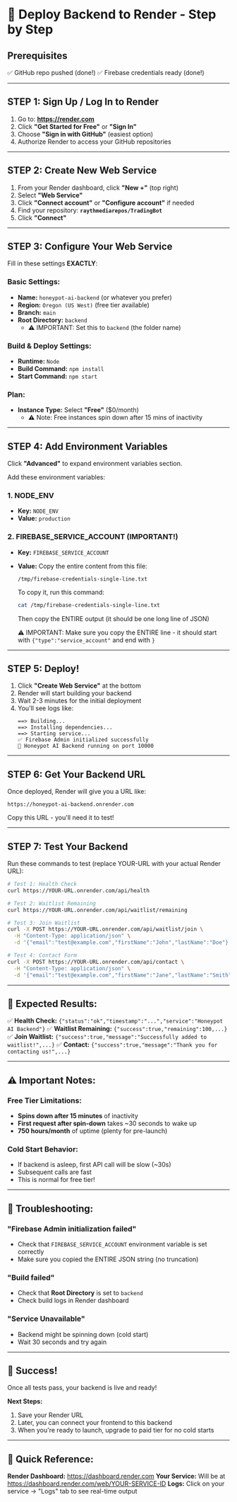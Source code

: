 # 🚀 Deploy Backend to Render - Step by Step

## Prerequisites
✅ GitHub repo pushed (done!)
✅ Firebase credentials ready (done!)

---

## STEP 1: Sign Up / Log In to Render

1. Go to: **https://render.com**
2. Click **"Get Started for Free"** or **"Sign In"**
3. Choose **"Sign in with GitHub"** (easiest option)
4. Authorize Render to access your GitHub repositories

---

## STEP 2: Create New Web Service

1. From your Render dashboard, click **"New +"** (top right)
2. Select **"Web Service"**
3. Click **"Connect account"** or **"Configure account"** if needed
4. Find your repository: **`raythmediarepos/TradingBot`**
5. Click **"Connect"**

---

## STEP 3: Configure Your Web Service

Fill in these settings **EXACTLY**:

### Basic Settings:
- **Name:** `honeypot-ai-backend` (or whatever you prefer)
- **Region:** `Oregon (US West)` (free tier available)
- **Branch:** `main`
- **Root Directory:** `backend`
  - ⚠️ IMPORTANT: Set this to `backend` (the folder name)

### Build & Deploy Settings:
- **Runtime:** `Node`
- **Build Command:** `npm install`
- **Start Command:** `npm start`

### Plan:
- **Instance Type:** Select **"Free"** ($0/month)
  - ⚠️ Note: Free instances spin down after 15 mins of inactivity

---

## STEP 4: Add Environment Variables

Click **"Advanced"** to expand environment variables section.

Add these environment variables:

### 1. NODE_ENV
- **Key:** `NODE_ENV`
- **Value:** `production`

### 2. FIREBASE_SERVICE_ACCOUNT (IMPORTANT!)
- **Key:** `FIREBASE_SERVICE_ACCOUNT`
- **Value:** Copy the entire content from this file:
  ```
  /tmp/firebase-credentials-single-line.txt
  ```
  
  To copy it, run this command:
  ```bash
  cat /tmp/firebase-credentials-single-line.txt
  ```
  
  Then copy the ENTIRE output (it should be one long line of JSON)
  
  ⚠️ IMPORTANT: Make sure you copy the ENTIRE line - it should start with `{"type":"service_account"` and end with `}`

---

## STEP 5: Deploy!

1. Click **"Create Web Service"** at the bottom
2. Render will start building your backend
3. Wait 2-3 minutes for the initial deployment
4. You'll see logs like:
   ```
   ==> Building...
   ==> Installing dependencies...
   ==> Starting service...
   ✅ Firebase Admin initialized successfully
   🚀 Honeypot AI Backend running on port 10000
   ```

---

## STEP 6: Get Your Backend URL

Once deployed, Render will give you a URL like:
```
https://honeypot-ai-backend.onrender.com
```

Copy this URL - you'll need it to test!

---

## STEP 7: Test Your Backend

Run these commands to test (replace YOUR-URL with your actual Render URL):

```bash
# Test 1: Health Check
curl https://YOUR-URL.onrender.com/api/health

# Test 2: Waitlist Remaining
curl https://YOUR-URL.onrender.com/api/waitlist/remaining

# Test 3: Join Waitlist
curl -X POST https://YOUR-URL.onrender.com/api/waitlist/join \
  -H "Content-Type: application/json" \
  -d '{"email":"test@example.com","firstName":"John","lastName":"Doe"}'

# Test 4: Contact Form
curl -X POST https://YOUR-URL.onrender.com/api/contact \
  -H "Content-Type: application/json" \
  -d '{"email":"test@example.com","firstName":"Jane","lastName":"Smith","message":"Test message"}'
```

---

## 🎯 Expected Results:

✅ **Health Check:** `{"status":"ok","timestamp":"...","service":"Honeypot AI Backend"}`
✅ **Waitlist Remaining:** `{"success":true,"remaining":100,...}`
✅ **Join Waitlist:** `{"success":true,"message":"Successfully added to waitlist!",...}`
✅ **Contact:** `{"success":true,"message":"Thank you for contacting us!",...}`

---

## ⚠️ Important Notes:

### Free Tier Limitations:
- **Spins down after 15 minutes** of inactivity
- **First request after spin-down** takes ~30 seconds to wake up
- **750 hours/month** of uptime (plenty for pre-launch)

### Cold Start Behavior:
- If backend is asleep, first API call will be slow (~30s)
- Subsequent calls are fast
- This is normal for free tier!

---

## 🔧 Troubleshooting:

### "Firebase Admin initialization failed"
- Check that `FIREBASE_SERVICE_ACCOUNT` environment variable is set correctly
- Make sure you copied the ENTIRE JSON string (no truncation)

### "Build failed"
- Check that **Root Directory** is set to `backend`
- Check build logs in Render dashboard

### "Service Unavailable"
- Backend might be spinning down (cold start)
- Wait 30 seconds and try again

---

## 🎉 Success!

Once all tests pass, your backend is live and ready! 

**Next Steps:**
1. Save your Render URL
2. Later, you can connect your frontend to this backend
3. When you're ready to launch, upgrade to paid tier for no cold starts

---

## 📝 Quick Reference:

**Render Dashboard:** https://dashboard.render.com
**Your Service:** Will be at https://dashboard.render.com/web/YOUR-SERVICE-ID
**Logs:** Click on your service → "Logs" tab to see real-time output

